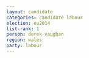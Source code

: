 ```yaml
---
layout: candidate
categories: candidate labour
election: eu2014
list-rank: 1
person: derek-vaughan
region: wales
party: labour
---
```

